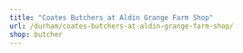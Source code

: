 ```yaml
---
title: "Coates Butchers at Aldin Grange Farm Shop"
url: /durham/coates-butchers-at-aldin-grange-farm-shop/
shop: butcher
---
```

